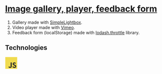 # [Image gallery, player, feedback form](https://szymonogniewski.github.io/JS_practice_tasks-3/)

1. Gallery made with [SimpleLightbox](https://simplelightbox.com/).
2. Video player made with [Vimeo](https://github.com/vimeo/player.js/#vimeo-player-api).
3. Feedback form (localStorage) made with [lodash.throttle](https://www.npmjs.com/package/lodash.throttle) library.

## Technologies
<img src="https://github.com/devicons/devicon/blob/master/icons/javascript/javascript-original.svg" title="JavaScript" alt="JavaScript" width="40" height="40"/>&nbsp;
